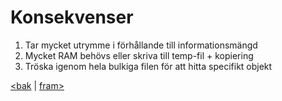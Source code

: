 # Konsekvenser
1. Tar mycket utrymme i förhållande till informationsmängd
2. Mycket RAM behövs eller skriva till temp-fil + kopiering
3. Tröska igenom hela bulkiga filen för att hitta specifikt objekt


[<bak](03.md) | [fram>](05.md)

